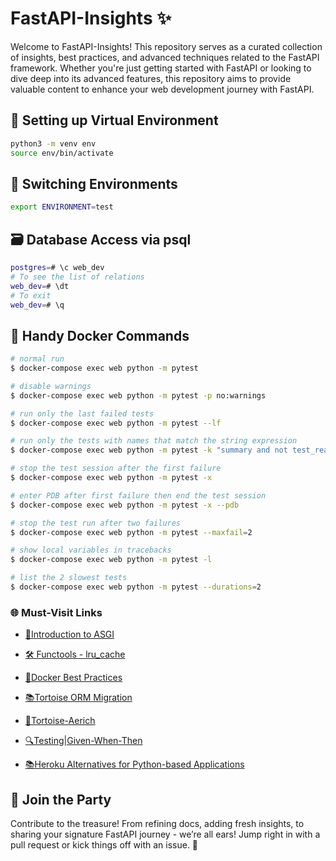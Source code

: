 # FastAPI-Insights ✨

Welcome to FastAPI-Insights! This repository serves as a curated collection of insights, best practices, and advanced techniques related to the FastAPI framework. Whether you're just getting started with FastAPI or looking to dive deep into its advanced features, this repository aims to provide valuable content to enhance your web development journey with FastAPI.

## 🐍 Setting up Virtual Environment

```bash
python3 -m venv env
source env/bin/activate
```

## 🔄 Switching Environments

```bash
export ENVIRONMENT=test
```

## 🗃️ Database Access via psql

```bash
postgres=# \c web_dev
# To see the list of relations
web_dev=# \dt
# To exit
web_dev=# \q
```



## 🐳 Handy Docker Commands

```bash
# normal run
$ docker-compose exec web python -m pytest

# disable warnings
$ docker-compose exec web python -m pytest -p no:warnings

# run only the last failed tests
$ docker-compose exec web python -m pytest --lf

# run only the tests with names that match the string expression
$ docker-compose exec web python -m pytest -k "summary and not test_read_summary"

# stop the test session after the first failure
$ docker-compose exec web python -m pytest -x

# enter PDB after first failure then end the test session
$ docker-compose exec web python -m pytest -x --pdb

# stop the test run after two failures
$ docker-compose exec web python -m pytest --maxfail=2

# show local variables in tracebacks
$ docker-compose exec web python -m pytest -l

# list the 2 slowest tests
$ docker-compose exec web python -m pytest --durations=2
```

### 🌐 Must-Visit Links

- [🚀Introduction to ASGI](https://florimond.dev/en/posts/2019/08/introduction-to-asgi-async-python-web/)

- [🛠 Functools - lru_cache](https://docs.python.org/3/library/functools.html#functools.lru_cache)

- [🐳Docker Best Practices](https://testdriven.io/blog/docker-best-practices/)

- [📚Tortoise ORM Migration](https://tortoise.github.io/migration.html)

- [🐢Tortoise-Aerich](https://github.com/tortoise/aerich)

- [🔍Testing|Given-When-Then](https://martinfowler.com/bliki/GivenWhenThen.html)

- [📚Heroku Alternatives for Python-based Applications](https://testdriven.io/blog/heroku-alternatives/)

## 🤝 Join the Party

Contribute to the treasure! From refining docs, adding fresh insights, to sharing your signature FastAPI journey - we’re all ears! Jump right in with a pull request or kick things off with an issue. 🎉
